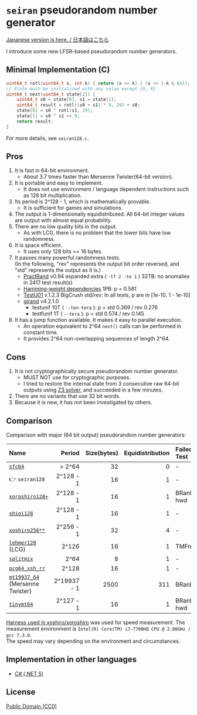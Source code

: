 # `seiran` pseudorandom number generator

[Japanese version is here. / 日本語はこちら](README-ja.md)

I introduce some new LFSR-based pseudorandom number generators.

## Minimal Implementation (C)

```c
uint64_t rotl(uint64_t x, int k) { return (x << k) | (x >> (-k & 63)); }
// State must be initialized with any value except {0, 0}
uint64_t next(uint64_t state[2]) {
	uint64_t s0 = state[0], s1 = state[1];
	uint64_t result = rotl((s0 + s1) * 9, 29) + s0;
	state[0] = s0 ^ rotl(s1, 29);
	state[1] = s0 ^ s1 << 9;
	return result;
}
```

For more details, see `seiran128.c`.

## Pros

1. It is fast in 64-bit environment.
	* About 3.7 times faster than Mersenne Twister(64-bit version).
1. It is portable and easy to implement.
	* It does not use environment / language dependent instructions such as 128 bit multiplication.
1. Its period is 2^128 - 1, which is mathematically provable.
	* It is sufficient for games and simulations.
1. The output is 1-dimensionally equidistributed. All 64-bit integer values are output with almost equal probability.
1. There are no low quality bits in the output.
	* As with LCG, there is no problem that the lower bits have low randomness.
1. It is space efficient.
	* It uses only 128 bits == 16 bytes.
1. It passes many powerful randomness tests.  
	(In the following, "rev" represents the output bit order reversed, and "std" represents the output as it is.)
	* [PractRand](http://pracrand.sourceforge.net/) v0.94 expanded extra ( `-tf 2 -te 1` ) 32TB: no anomalies in 2417 test result(s)
	* [Hamming-weight dependencies](http://prng.di.unimi.it/hwd.php) 1PB: p = 0.581
	* [TestU01](http://simul.iro.umontreal.ca/testu01/tu01.html) v.1.2.3 BigCrush std/rev: In all tests, p are in [1e-10, 1 - 1e-10]
	* [gjrand](http://gjrand.sourceforge.net/) v4.2.1.0
		* testunif 10T ( `--ten-tera` ): p = std 0.369 / rev 0.276
		* testfunif 1T ( `--tera` ): p = std 0.574 / rev 0.145
1. It has a jump function available. It makes it easy to parallel execution.
	* An operation equivalent to 2^64 `next()` calls can be performed in constant time.
	* It provides 2^64 non-overlapping sequences of length 2^64.

## Cons

1. It is not cryptographically secure pseudorandom number generator.
	* MUST NOT use for cryptographic purposes.
	* I tried to restore the internal state from 3 consecutive raw 64-bit outputs using [Z3 solver](https://github.com/Z3Prover/z3), and succeeded in a few minutes.
1. There are no variants that use 32 bit words.
1. Because it is new, it has not been investigated by others.

## Comparison

Comparison with major (64 bit output) pseudorandom number generators:

|Name|Period|Size(bytes)|Equidistribution|Failed Test|Speed(64-bit/ns)|
|:---|---:|---:|---:|:---|---:|
|[`sfc64`](http://pracrand.sourceforge.net/)|> 2^64|32|0|-|1.21|
|👉 `seiran128`|2^128 - 1|16|1|-|1.20|
|[`xoroshiro128+`](http://xoshiro.di.unimi.it/xoroshiro128plus.c)|2^128 - 1|16|1|BRank, hwd|1.13|
|[`shioi128`](https://github.com/andanteyk/prng-shioi)|2^128 - 1|16|1|-|1.00|
|[`xoshiro256**`](http://xoshiro.di.unimi.it/xoshiro256starstar.c)|2^256 - 1|32|4|-|0.99|
|[`lehmer128`](https://web.archive.org/web/20180609040734/http://xoshiro.di.unimi.it/lehmer128.c) (LCG)|2^126|16|1|TMFn|0.74|
|[`splitmix`](http://xoshiro.di.unimi.it/splitmix64.c)|2^64|8|1|-|0.68|
|[`pcg64_xsh_rr`](http://www.pcg-random.org/)|2^128|16|1|-|0.38|
|[`mt19937_64`](http://www.math.sci.hiroshima-u.ac.jp/~m-mat/MT/VERSIONS/C-LANG/mt19937-64.c) (Mersenne Twister)|2^19937 - 1|2500|311|BRank|0.32|
|[`tinymt64`](http://www.math.sci.hiroshima-u.ac.jp/~m-mat/MT/TINYMT/index-jp.html)|2^127 - 1|16|1|BRank, hwd|0.24|

[Harness used in xoshiro/xoroshiro](http://xoshiro.di.unimi.it/harness.c) was used for speed measurement. The measurement environment is `Intel(R) Core(TM) i7-7700HQ CPU @ 2.80GHz / gcc 7.3.0`.  
The speed may vary depending on the environment and circumstances.

## Implementation in other languages

* [C# (.NET 5)](https://gist.github.com/andanteyk/971f8fb5d2aa55f2d685413368d02078)

## License

[Public Domain (CC0)](https://creativecommons.org/publicdomain/zero/1.0/)
